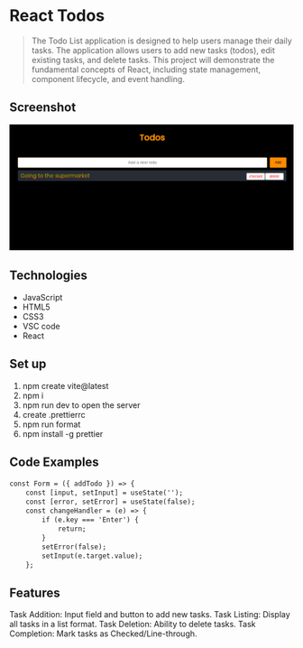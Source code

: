 # React Todos

> The Todo List application is designed to help users manage their daily tasks. The application allows users to add new tasks (todos), edit existing tasks, and delete tasks. This project will demonstrate the fundamental concepts of React, including state management, component lifecycle, and event handling.

## Screenshot

![Example screenshot](./public/screenshot.png)

## Technologies

- JavaScript
- HTML5
- CSS3
- VSC code
- React


## Set up

1. npm create vite@latest
2. npm i
3. npm run dev to open the server
4. create .prettierrc
5. npm run format
6. npm install -g prettier


## Code Examples

```React
const Form = ({ addTodo }) => {
    const [input, setInput] = useState('');
    const [error, setError] = useState(false);
    const changeHandler = (e) => {
        if (e.key === 'Enter') {
            return;
        }
        setError(false);
        setInput(e.target.value);
    };
```

## Features

Task Addition: Input field and button to add new tasks.
Task Listing: Display all tasks in a list format.
Task Deletion: Ability to delete tasks.
Task Completion: Mark tasks as Checked/Line-through.
